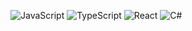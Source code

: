![JavaScript](https://img.shields.io/badge/javascript-000000.svg?style=for-the-badge&logo=javascript&logoColor=white)
![TypeScript](https://img.shields.io/badge/typescript-000000.svg?style=for-the-badge&logo=typescript&logoColor=white)
![React](https://img.shields.io/badge/react-000000.svg?style=for-the-badge&logo=react&logoColor=white)
![C#](https://img.shields.io/badge/c%23-000000.svg?style=for-the-badge&logo=c-sharp&logoColor=white)



